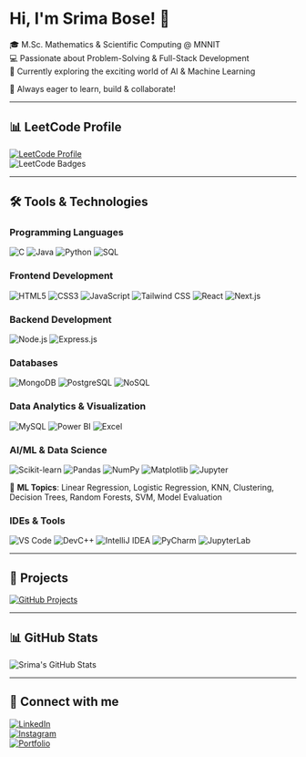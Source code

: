# Hi, I'm Srima Bose! 👋

🎓 M.Sc. Mathematics & Scientific Computing @ MNNIT  
💻 Passionate about Problem-Solving & Full-Stack Development  
🧠 Currently exploring the exciting world of AI & Machine Learning  

📌 Always eager to learn, build & collaborate!


---

## 📊 LeetCode Profile
[![LeetCode Profile](https://img.shields.io/badge/LeetCode-FFA116?style=for-the-badge&logo=leetcode&logoColor=black)](https://leetcode.com/u/srima_2001/)  
![LeetCode Badges](https://leetcard.jacoblin.cool/srima_2001?ext=heatmap&theme=dark)

---

## 🛠️ Tools & Technologies

### **Programming Languages**
![C](https://img.shields.io/badge/C-00599C?style=for-the-badge&logo=c&logoColor=white)
![Java](https://img.shields.io/badge/Java-007396?style=for-the-badge&logo=java&logoColor=white)
![Python](https://img.shields.io/badge/Python-3776AB?style=for-the-badge&logo=python&logoColor=white)
![SQL](https://img.shields.io/badge/SQL-4479A1?style=for-the-badge&logo=sqlite&logoColor=white)

### **Frontend Development**
![HTML5](https://img.shields.io/badge/HTML5-E34F26?style=for-the-badge&logo=html5&logoColor=white)
![CSS3](https://img.shields.io/badge/CSS3-1572B6?style=for-the-badge&logo=css3&logoColor=white)
![JavaScript](https://img.shields.io/badge/JavaScript-F7DF1E?style=for-the-badge&logo=javascript&logoColor=black)
![Tailwind CSS](https://img.shields.io/badge/Tailwind_CSS-38B2AC?style=for-the-badge&logo=tailwind-css&logoColor=white)
![React](https://img.shields.io/badge/React-20232A?style=for-the-badge&logo=react&logoColor=61DAFB)
![Next.js](https://img.shields.io/badge/Next.js-000000?style=for-the-badge&logo=next.js&logoColor=white)

### **Backend Development**
![Node.js](https://img.shields.io/badge/Node.js-339933?style=for-the-badge&logo=node.js&logoColor=white)
![Express.js](https://img.shields.io/badge/Express.js-000000?style=for-the-badge&logo=express&logoColor=white)


### **Databases**
![MongoDB](https://img.shields.io/badge/MongoDB-4EA94B?style=for-the-badge&logo=mongodb&logoColor=white)
![PostgreSQL](https://img.shields.io/badge/PostgreSQL-336791?style=for-the-badge&logo=postgresql&logoColor=white)
![NoSQL](https://img.shields.io/badge/NoSQL-ffcc00?style=for-the-badge&logo=apache-cassandra&logoColor=black)

### **Data Analytics & Visualization**
![MySQL](https://img.shields.io/badge/MySQL-4479A1?style=for-the-badge&logo=mysql&logoColor=white)
![Power BI](https://img.shields.io/badge/PowerBI-F2C811?style=for-the-badge&logo=powerbi&logoColor=black)
![Excel](https://img.shields.io/badge/Microsoft_Excel-217346?style=for-the-badge&logo=microsoft-excel&logoColor=white)

### **AI/ML & Data Science**
![Scikit-learn](https://img.shields.io/badge/scikit--learn-F7931E?style=for-the-badge&logo=scikit-learn&logoColor=white)
![Pandas](https://img.shields.io/badge/Pandas-150458?style=for-the-badge&logo=pandas&logoColor=white)
![NumPy](https://img.shields.io/badge/NumPy-013243?style=for-the-badge&logo=numpy&logoColor=white)
![Matplotlib](https://img.shields.io/badge/Matplotlib-11557C?style=for-the-badge&logo=matplotlib&logoColor=white)
![Jupyter](https://img.shields.io/badge/Jupyter-F37626?style=for-the-badge&logo=jupyter&logoColor=white)

📌 **ML Topics**: Linear Regression, Logistic Regression, KNN, Clustering, Decision Trees, Random Forests, SVM, Model Evaluation

### **IDEs & Tools**
![VS Code](https://img.shields.io/badge/VS_Code-007ACC?style=for-the-badge&logo=visual-studio-code&logoColor=white)
![DevC++](https://img.shields.io/badge/DevC++-blue?style=for-the-badge&logo=cplusplus&logoColor=white)
![IntelliJ IDEA](https://img.shields.io/badge/IntelliJ_IDEA-000000?style=for-the-badge&logo=intellij-idea&logoColor=white)
![PyCharm](https://img.shields.io/badge/PyCharm-3776AB?style=for-the-badge&logo=pycharm&logoColor=white)
![JupyterLab](https://img.shields.io/badge/JupyterLab-F37626?style=for-the-badge&logo=jupyter&logoColor=white)

---

## 🚀 Projects
[![GitHub Projects](https://img.shields.io/badge/My_Projects-%23121011.svg?style=for-the-badge&logo=github&logoColor=white)](https://github.com/srimabose?tab=repositories)

---

## 📊 GitHub Stats
![Srima's GitHub Stats](https://github-readme-stats.vercel.app/api?username=srimabose&show_icons=true&theme=radical)

---

## 🌱 Connect with me
[![LinkedIn](https://img.shields.io/badge/LinkedIn-blue?style=for-the-badge&logo=linkedin)](https://www.linkedin.com/in/srima-bose/)  
[![Instagram](https://img.shields.io/badge/Instagram-%23E4405F.svg?style=for-the-badge&logo=instagram&logoColor=white)](https://www.instagram.com/srimabose?igsh=Z2d3OGFkY2Z4OWg0)  
[![Portfolio](https://img.shields.io/badge/My_Portfolio-24292e?style=for-the-badge&logo=githubpages&logoColor=white)](https://fabulous-jelly-8d1a32.netlify.app/)
